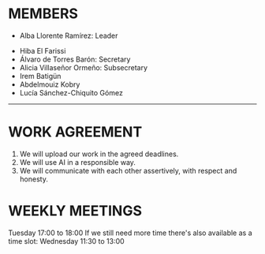 # MEMBERS 
* Alba Llorente Ramírez: Leader
- Hiba El Farissi
- Álvaro de Torres Barón: Secretary
- Alicia Villaseñor Ormeño: Subsecretary
- Irem Batigün
- Abdelmouiz Kobry
- Lucía Sánchez-Chiquito Gómez
-----------------------------------------------------------------
# WORK AGREEMENT
1. We will upload our work in the agreed deadlines.
2. We will use AI in a responsible way.
3. We will communicate with each other assertively, with respect and honesty.

 # WEEKLY MEETINGS
 Tuesday 17:00 to 18:00 
 If we still need more time there's also available as a time slot:
 Wednesday 11:30 to 13:00
